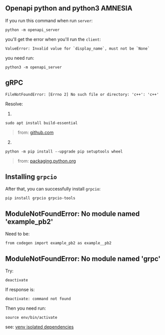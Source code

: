 ## Openapi python and python3 AMNESIA

If you run this command when run `server`:

```shell
python -m openapi_server
```

you'll get the error when you'll run the `client`:

```shell
ValueError: Invalid value for `display_name`, must not be `None`
```

you need run:

```shell
python3 -m openapi_server
```

## gRPC

```
FileNotFoundError: [Errno 2] No such file or directory: 'c++': 'c++'
```

Resolve:

1.

```shell
sudo apt install build-essential
```

> from: <a href='https://github.com/grpc/grpc/issues/24556' class='external'>github.com</a>

2.

```shell
python -m pip install --upgrade pip setuptools wheel
```

> from: <a href='https://packaging.python.org/tutorials/installing-packages/' class='external'>packaging.python.org</a>

## Installing `grpcio`

After that, you can successfully install `grpcio`:

```shell
pip install grpcio grpcio-tools
```

## ModuleNotFoundError: No module named 'example_pb2'

Need to be:

```shell title="example_pb2_grpc.py"
from codegen import example_pb2 as example__pb2
```

## ModuleNotFoundError: No module named 'grpc'

Try:

```shell
deactivate
```

If response is:

```shell
deactivate: command not found
```

Then you need run:

```shell
source env/bin/activate
```

see: [venv isolated dependencies](venv-isolate-dependencies)
